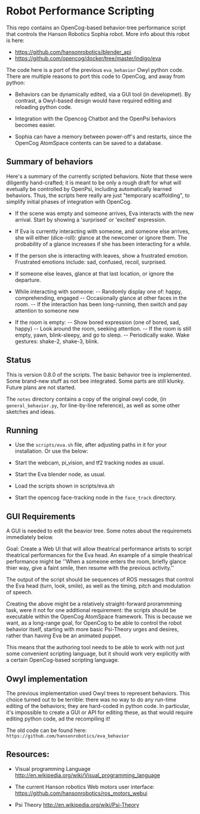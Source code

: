 Robot Performance Scripting
===========================
This repo contains an OpenCog-based behavior-tree performance script that
controls the Hanson Robotics Sophia robot.  More info about this robot is
here:

* https://github.com/hansonrobotics/blender_api
* https://github.com/opencog/docker/tree/master/indigo/eva

The code here is a port of the previous `eva_behavior` Owyl python code.
There are multiple reasons to port this code to OpenCog, and away from
python:

* Behaviors can be dynamically edited, via a GUI tool (in developmet).
  By contrast, a Owyl-based design would have required editing and
  reloading python code.

* Integration with the Opencog Chatbot and the OpenPsi behaviors becomes
  easier.

* Sophia can have a memory between power-off's and restarts, since the
  OpenCog AtomSpace contents can be saved to a database.

Summary of behaviors
--------------------
Here's a summary of the currently scripted behaviors.  Note that these
were diligently hand-crafted; it is meant to be only a rough draft for
what will evetually be controlled by OpenPsi, including automatically
learned behaviors.  Thus, the scripts here really are just "temporary
scaffolding", to simplify initial phases of integration with OpenCog.

 * If the scene was empty and someone arrives, Eva interacts with the
   new arrival. Start by showing a 'surprised' or 'excited' expression.

 * If Eva is currently interacting with someone, and someone else
   arrives, she will either (dice-roll): glance at the newcomer or
   ignore them.   The probability of a glance increases if she has
   been interacting for a while.

 * If the person she is interacting with leaves, show a frustrated
   emotion. Frustrated emotions include: sad, confused, recoil, surprised.

 * If someone else leaves, glance at that last location, or ignore
   the departure.

 * While interacting with someone:
   -- Randomly display one of: happy, comprehending, engaged
   -- Occasionally glance at other faces in the room.
   -- If the interaction has been long-running, then switch and pay
      attention to someone new

 * If the room is empty:
   -- Show bored expression (one of bored, sad, happy)
   -- Look around the room, seeking attention.
   -- If the room is still empty, yawn, blink-sleepy, and go to sleep.
   -- Periodically wake. Wake gestures: shake-2, shake-3, blink.

Status
------
This is version 0.8.0 of the scripts. The basic behavior tree is
implemented. Some brand-new stuff as not bee integrated.  Some parts
are still klunky. Future plans are not started.

The `notes` directory contains a copy of the original owyl code,
(in `general_behavior.py`, for line-by-line reference), as well
as some other sketches and ideas.

Running
-------
* Use the `scripts/eva.sh` file, after adjusting paths in it for your
  installation. Or use the below:

* Start the webcam, pi_vision, and tf2 tracking nodes as usual.
* Start the Eva blender node, as usual.
* Load the scripts shown in scripts/eva.sh
* Start the opencog face-tracking node in the `face_track` directory.


GUI Requirements
----------------
A GUI is needed to edit the beavior tree. Some notes about the
requiremets immediately below.

Goal: Create a Web UI that will allow theatrical performance artists
to script theatrical performances for the Eva head.  An example of a
simple theatrical performance might be ''When a someone enters the room,
briefly glance thier way, give a faint smile, then resume with the
previous activity.''

The output of the script should be sequences of ROS messages that
control the Eva head (turn, look, smile), as well as the timing, pitch
and modulation of speech.

Creating the above might be a relatively straight-forward prorammming
task, were it not for one additional requirement: the scripts should be
executable within the OpenCog AtomSpace framework. This is because we
want, as a long-range goal, for OpenCog to be able to control the robot
behavior itself, starting with more basic Psi-Theory urges and desires,
rather than having Eva be an animated puppet.

This means that the authoring tool needs to be able to work with not
just some convenient scripting language, but it should work very
explicitly with a certain OpenCog-based scripting language.


Owyl implementation
-------------------
The previous implementation used Owyl trees to represent behaviors.
This choice turned out to be terrible: there was no way to do any
run-time editing of the behaviors; they are hard-coded in python code.
In particular, it's impossible to create a GUI or API for editing these,
as that would require editing python code, ad the recompiling it!

The old code can be found here:
`https://github.com/hansonrobotics/eva_behavior`


Resources:
----------
* Visual programming Language
  http://en.wikipedia.org/wiki/Visual_programming_language

* The current Hanson robotics Web motors user interface:
  https://github.com/hansonrobotics/ros_motors_webui

* Psi Theory
  http://en.wikipedia.org/wiki/Psi-Theory
